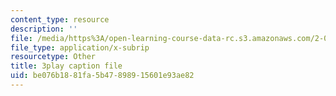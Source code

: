 ```yaml
---
content_type: resource
description: ''
file: /media/https%3A/open-learning-course-data-rc.s3.amazonaws.com/2-003sc-engineering-dynamics-fall-2011/be076b1881fa5b47898915601e93ae82_d00XI_UTKQo.vtt
file_type: application/x-subrip
resourcetype: Other
title: 3play caption file
uid: be076b18-81fa-5b47-8989-15601e93ae82
---
```

